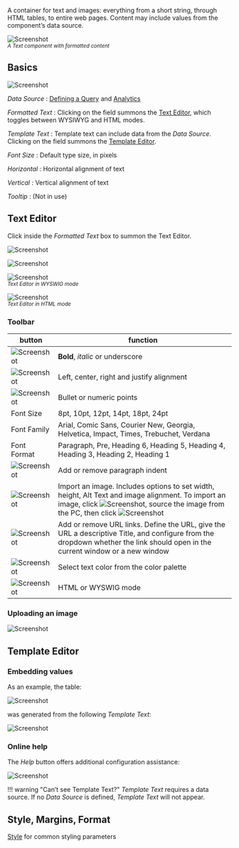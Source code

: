 A container for text and images: everything from a short string, through HTML tables, to entire web pages. Content may include values from the component’s data source. 

![Screenshot](img/textcomponent.jpg)  
_<small>A Text component with formatted content</small>_


## Basics

![Screenshot](img/basicsmenu.jpg)

_Data Source_
: <i class="fa fa-hand-o-right"></i> [Defining a Query](introduction/#defining-a-query) and [Analytics](introduction/#analytics)


_Formatted Text_
: Clicking on the field summons the [Text Editor](#text-editor), which toggles between WYSIWYG and HTML modes. 

_Template Text_
: Template text can include data from the _Data Source_. Clicking on the field summons the [Template Editor](#template-editor).

_Font Size_
: Default type size, in pixels

_Horizontal_
: Horizontal alignment of text

_Vertical_
: Vertical alignment of text

_Tooltip_
: (Not in use)


## Text Editor

Click inside the _Formatted Text_ box to summon the Text Editor.

![Screenshot](img/textcomponenthtmllight.jpg)

![Screenshot](img/texteditorinputhtmllight.jpg)

![Screenshot](img/texteditor.jpg)  
_<small>Text Editor in WYSWIG mode</small>_

![Screenshot](img/htmltexteditor.jpg)  
_<small>Text Editor in HTML mode</small>_


### Toolbar 

button | function
--- | ---
![Screenshot](img/fontstylehtmllight.jpg) | **Bold**, *italic* or underscore
![Screenshot](img/alignmenthtmllight.jpg) | Left, center, right and justify alignment
![Screenshot](img/listoptionhtmllight.jpg) | Bullet or numeric points
Font Size | 8pt, 10pt, 12pt, 14pt, 18pt, 24pt
Font Family | Arial, Comic Sans, Courier New, Georgia, Helvetica, Impact, Times, Trebuchet, Verdana
Font Format | Paragraph, Pre, Heading 6, Heading 5, Heading 4, Heading 3, Heading 2, Heading 1
![Screenshot](img/indentoptionhtmllight.jpg) | Add or remove paragraph indent
![Screenshot](img/addimagehtmllight.jpg) | Import an image. Includes options to set width, height, Alt Text and image alignment. To import an image, click ![Screenshot](img/uploadimagebutton.jpg), source the image from the PC, then click ![Screenshot](img/submitbutton.jpg)  
![Screenshot](img/addlinkhtmllight.jpg) | Add or remove URL links. Define the URL, give the URL a descriptive Title, and configure from the dropdown whether the link should open in the current window or a new window
![Screenshot](img/textcolorhtmllight.jpg) | Select text color from the color palette
![Screenshot](img/addhtmllight.jpg) | HTML or WYSWIG mode


### Uploading an image

![Screenshot](img/addeditimage.jpg)


## Template Editor

### Embedding values

As an example, the table:

![Screenshot](img/customtable.jpg)

was generated from the following _Template Text_:

![Screenshot](img/templatetextsample.jpg)

### Online help

The _Help_ button offers additional configuration assistance: 

![Screenshot](img/samplehealthhtmllight.jpg)

!!! warning "Can’t see Template Text?"
    _Template Text_ requires a data source. If no _Data Source_ is defined, _Template Text_ will not appear.


## Style, Margins, Format

<i class="fa fa-hand-o-right"></i> [Style](style) for common styling parameters
